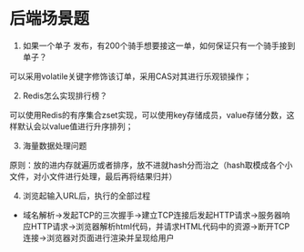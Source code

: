 # 后端场景题

1. 如果一个单子 发布，有200个骑手想要接这一单，如何保证只有一个骑手接到单子？

可以采用volatile关键字修饰该订单，采用CAS对其进行乐观锁操作；

2. Redis怎么实现排行榜？

可以使用Redis的有序集合zset实现，可以使用key存储成员，value存储分数，这样默认会以value值进行升序排列；

3. 海量数据处理问题

原则：放的进内存就遍历或者排序，放不进就hash分而治之（hash取模成各个小文件，对小文件进行处理，最后再将结果归并）

4. 浏览起输入URL后，执行的全部过程

- 域名解析->发起TCP的三次握手->建立TCP连接后发起HTTP请求->服务器响应HTTP请求->浏览器解析html代码，并请求HTML代码中的资源->断开TCP连接->浏览器对页面进行渲染并呈现给用户

  